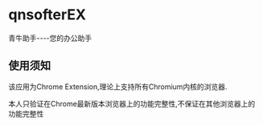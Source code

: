 qnsofterEX
==========

青牛助手----您的办公助手

## 使用须知
该应用为Chrome Extension,理论上支持所有Chromium内核的浏览器.

本人只验证在Chrome最新版本浏览器上的功能完整性,不保证在其他浏览器上的功能完整性
